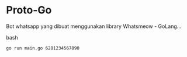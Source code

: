 # Proto-Go #

Bot whatsapp yang dibuat menggunakan library Whatsmeow - GoLang...

bash
```
go run main.go 6281234567890
```
